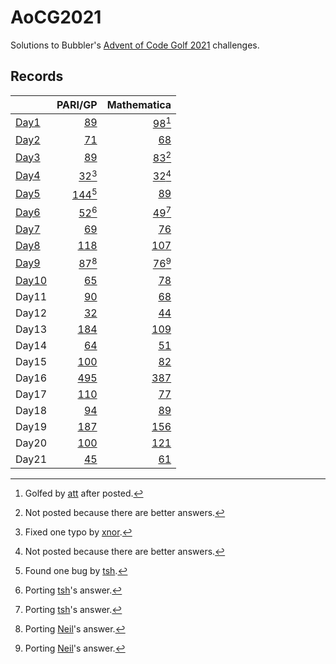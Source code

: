 # AoCG2021

Solutions to Bubbler's [Advent of Code Golf 2021] challenges.

## Records

|         |                    PARI/GP |                   Mathematica |
| :------ | -------------------------: | ----------------------------: |
| [Day1]  |      [89](Day1/pari-gp.md) | [98](Day1/mathematica.md)[^2] |
| [Day2]  |      [71](Day2/pari-gp.md) |     [68](Day2/mathematica.md) |
| [Day3]  |      [89](Day3/pari-gp.md) | [83](Day3/mathematica.md)[^1] |
| [Day4]  |  [32](Day4/pari-gp.md)[^3] | [32](Day4/mathematica.md)[^1] |
| [Day5]  | [144](Day5/pari-gp.md)[^4] |     [89](Day5/mathematica.md) |
| [Day6]  |  [52](Day6/pari-gp.md)[^5] | [49](Day6/mathematica.md)[^5] |
| [Day7]  |      [69](Day7/pari-gp.md) |     [76](Day7/mathematica.md) |
| [Day8]  |     [118](Day8/pari-gp.md) |    [107](Day8/mathematica.md) |
| [Day9]  |  [87](Day9/pari-gp.md)[^6] | [76](Day9/mathematica.md)[^6] |
| [Day10] |     [65](Day10/pari-gp.md) |    [78](Day10/mathematica.md) |
| Day11   |     [90](Day11/pari-gp.md) |    [68](Day11/mathematica.md) |
| Day12   |     [32](Day12/pari-gp.md) |    [44](Day12/mathematica.md) |
| Day13   |    [184](Day13/pari-gp.md) |   [109](Day13/mathematica.md) |
| Day14   |     [64](Day14/pari-gp.md) |    [51](Day14/mathematica.md) |
| Day15   |    [100](Day15/pari-gp.md) |    [82](Day15/mathematica.md) |
| Day16   |    [495](Day16/pari-gp.md) |   [387](Day16/mathematica.md) |
| Day17   |    [110](Day17/pari-gp.md) |    [77](Day17/mathematica.md) |
| Day18   |     [94](Day18/pari-gp.md) |    [89](Day18/mathematica.md) |
| Day19   |    [187](Day19/pari-gp.md) |   [156](Day19/mathematica.md) |
| Day20   |    [100](Day20/pari-gp.md) |   [121](Day20/mathematica.md) |
| Day21   |     [45](Day21/pari-gp.md) |    [61](Day21/mathematica.md) |

[^1]: Not posted because there are better answers.
[^2]: Golfed by [att] after posted.
[^3]: Fixed one typo by [xnor].
[^4]: Found one bug by [tsh].
[^5]: Porting [tsh]'s answer.
[^6]: Porting [Neil]'s answer.

[Advent of Code Golf 2021]: https://codegolf.meta.stackexchange.com/questions/24068/announcing-advent-of-code-golf-2021-event-challenge-sandbox
[att]: https://codegolf.stackexchange.com/users/81203/att
[xnor]: https://codegolf.stackexchange.com/users/20260/xnor
[tsh]: https://codegolf.stackexchange.com/users/44718/tsh
[Neil]: https://codegolf.stackexchange.com/users/17602/neil
[Day1]: https://codegolf.stackexchange.com/q/237856/9288
[Day2]: https://codegolf.stackexchange.com/q/237920/9288
[Day3]: https://codegolf.stackexchange.com/q/237995/9288
[Day4]: https://codegolf.stackexchange.com/a/238053/9288
[Day5]: https://codegolf.stackexchange.com/q/238073/9288
[Day6]: https://codegolf.stackexchange.com/q/238111/9288
[Day7]: https://codegolf.stackexchange.com/q/238158/9288
[Day8]: https://codegolf.stackexchange.com/q/238209/9288
[Day9]: https://codegolf.stackexchange.com/q/238258/9288
[Day10]: https://codegolf.stackexchange.com/q/238301/9288